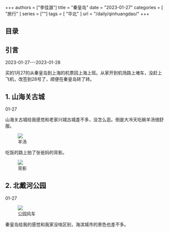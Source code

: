 +++
authors = ["李佳潞"]
title = "秦皇岛"
date = "2023-01-27"
categories = [
    "旅行"
]
series = [""]
tags = [
    "华北"
]
url = "/daily/qinhuangdao/"
+++
<!DOCTYPE html>
<html lang="zh-CN">
<head>
    <meta charset="UTF-8">
    <meta name="viewport" content="width=device-width, initial-scale=1.0">
    <link rel="stylesheet" href="/assets/css/styles.css">
    <script src="/assets/js/toc.js"></script>    
</head>
<body>
    <article>
        <nav>
            <h2>目录</h2>
            <ul id="toc">
                <!-- 目录项会在这里动态生成 -->
            </ul>
        </nav>
        <section>
            <h2>引言</h2>
            <p>2023-01-27---2023-01-28</p>
            <p>         买的1月27的从秦皇岛到上海的机票回上海上班。从家开到机场路上堵车，没赶上飞机，改签到28号了，顺便在秦皇岛转了转。</p>
        </section>
        <section>
            <h2>1. 山海关古城</h2>
            <p>01-27 <i class="fas fa-sun"></i></p>
            <p>         山海关古城给我感觉和老家兴城古城差不多，没怎么逛。倒是大冷天吃碗羊汤很舒服。</p>
            <div class="container">
                <div class="image">
                    <figure>
                        <a data-fancybox="gallery" href="https://cdn.heirenlop.com/daily-record/qinhuangdao3.jpg">
    <img src="https://cdn.heirenlop.com/daily-record/qinhuangdao3.jpg" loading="lazy">
</a>
                        <figcaption>羊汤</figcaption>
                    </figure>
                </div>
            </div>
            <p>         吃饭的路上拍了张爸妈的背影。</p>
            <div class="container">
                <div class="image">
                    <figure>
                        <a data-fancybox="gallery" href="https://cdn.heirenlop.com/daily-record/qinhuangdao2.jpg">
    <img src="https://cdn.heirenlop.com/daily-record/qinhuangdao2.jpg" loading="lazy">
</a>
                        <figcaption>背影</figcaption>
                    </figure>
                </div>
            </div>
        </section>
        <section>
            <h2>2. 北戴河公园</h2>
            <p>01-27 <i class="fas fa-sun"></i></p>
            <div class="container">
                <div class="image">
                    <figure>
                        <a data-fancybox="gallery" href="https://cdn.heirenlop.com/daily-record/qinhuangdao1.jpg">
    <img src="https://cdn.heirenlop.com/daily-record/qinhuangdao1.jpg" loading="lazy">
</a>
                        <figcaption>公园风车</figcaption>
                    </figure>
                </div>
                <div class="text">
                    <p>         秦皇岛给我的感觉和我家没啥区别，海滨城市的景色也差不多。</p>
                </div>
            </div>
        </section>
    </article>
</body>
</html>